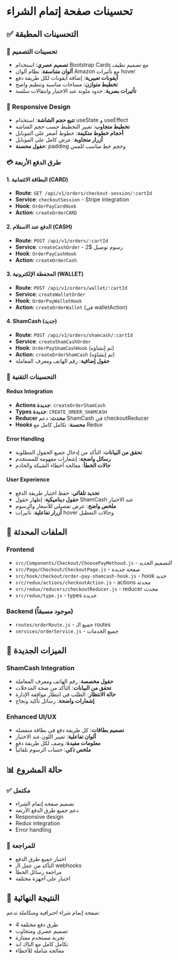 # تحسينات صفحة إتمام الشراء

## ✅ التحسينات المطبقة

### 🎨 تحسينات التصميم
- **تصميم عصري**: استخدام Bootstrap Cards مع تصميم نظيف
- **ألوان متناسقة**: نظام ألوان Amazon مع تأثيرات hover
- **أيقونات تعبيرية**: إضافة أيقونات لكل طريقة دفع
- **تخطيط متوازن**: مساحات مناسبة وتنظيم واضح
- **تأثيرات بصرية**: حدود ملونة عند الاختيار وانتقالات سلسة

### 📱 Responsive Design
- **تتبع حجم الشاشة**: استخدام useState و useEffect
- **تخطيط متجاوب**: تغيير التخطيط حسب حجم الشاشة
- **أحجام خطوط متكيفة**: خطوط أصغر على الموبايل
- **أزرار متجاوبة**: عرض كامل على الموبايل
- **حقول محسنة**: padding وحجم خط مناسب للمس

### 💳 طرق الدفع الأربعة

#### 1. البطاقة الائتمانية (CARD)
- **Route**: `GET /api/v1/orders/checkout-session/:cartId`
- **Service**: `checkoutSession` - Stripe integration
- **Hook**: `OrderPayCardHook`
- **Action**: `createOrderCARD`

#### 2. الدفع عند الاستلام (CASH)
- **Route**: `POST /api/v1/orders/:cartId`
- **Service**: `createCashOrder` - رسوم توصيل $2
- **Hook**: `OrderPayCashHook`
- **Action**: `createOrderCash`

#### 3. المحفظة الإلكترونية (WALLET)
- **Route**: `POST /api/v1/orders/wallet/:cartId`
- **Service**: `createWalletOrder`
- **Hook**: `OrderPayWalletHook`
- **Action**: `createOrderWallet` (في walletAction)

#### 4. ShamCash (جديد)
- **Route**: `POST /api/v1/orders/shamcash/:cartId`
- **Service**: `createShamCashOrder`
- **Hook**: `OrderPayShamCashHook` (تم إنشاؤه)
- **Action**: `createOrderShamCash` (تم إنشاؤه)
- **حقول إضافية**: رقم الهاتف ومعرف المعاملة

### 🔧 التحسينات التقنية

#### Redux Integration
- **Actions جديدة**: `createOrderShamCash`
- **Types جديدة**: `CREATE_ORDER_SHAMCASH`
- **Reducer محدث**: دعم ShamCash في checkoutReducer
- **Hooks محسنة**: تكامل كامل مع Redux

#### Error Handling
- **تحقق من البيانات**: التأكد من إدخال جميع الحقول المطلوبة
- **رسائل واضحة**: إشعارات مفهومة للمستخدم
- **حالات الخطأ**: معالجة أخطاء الشبكة والخادم

#### User Experience
- **تحديد تلقائي**: حفظ اختيار طريقة الدفع
- **حقول ديناميكية**: إظهار حقول ShamCash عند الاختيار
- **ملخص واضح**: عرض تفصيلي للأسعار والرسوم
- **أزرار تفاعلية**: تأثيرات hover وحالات التعطيل

## 📁 الملفات المحدثة

### Frontend
- `src/Components/Checkout/ChoosePayMethoud.js` - التصميم الجديد
- `src/Page/Checkout/CheckoutPage.js` - صفحة جديدة
- `src/hook/checkout/order-pay-shamcash-hook.js` - hook جديد
- `src/redux/actions/checkoutAction.js` - actions محدثة
- `src/redux/reducers/checkoutReducer.js` - reducer محدث
- `src/redux/type.js` - types جديدة

### Backend (موجود مسبقاً)
- `routes/orderRoute.js` - جميع الـ routes
- `services/orderService.js` - جميع الخدمات

## 🚀 الميزات الجديدة

### ShamCash Integration
- **حقول مخصصة**: رقم الهاتف ومعرف المعاملة
- **تحقق من البيانات**: التأكد من صحة المدخلات
- **حالة الانتظار**: الطلب في انتظار موافقة الإدارة
- **إشعارات واضحة**: رسائل تأكيد ونجاح

### Enhanced UI/UX
- **تصميم بطاقات**: كل طريقة دفع في بطاقة منفصلة
- **ألوان تفاعلية**: تغيير اللون عند الاختيار
- **معلومات مفيدة**: وصف لكل طريقة دفع
- **ملخص ذكي**: حساب الرسوم تلقائياً

## 📊 حالة المشروع

### ✅ مكتمل
- تصميم صفحة إتمام الشراء
- دعم جميع طرق الدفع الأربعة
- Responsive design
- Redux integration
- Error handling

### 🔄 للمراجعة
- اختبار جميع طرق الدفع
- التأكد من عمل الـ webhooks
- مراجعة رسائل الخطأ
- اختبار على أجهزة مختلفة

## 🎯 النتيجة النهائية

صفحة إتمام شراء احترافية ومتكاملة تدعم:
- 4 طرق دفع مختلفة
- تصميم عصري ومتجاوب
- تجربة مستخدم ممتازة
- تكامل كامل مع الباك اند
- معالجة شاملة للأخطاء
